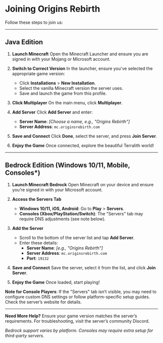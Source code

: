 # Joining Origins Rebirth

Follow these steps to join us:

---

## **Java Edition**

1. **Launch Minecraft**
   Open the Minecraft Launcher and ensure you are signed in with your Mojang or Microsoft account.

2. **Switch to Correct Version**
   In the launcher, ensure you've selected the appropriate game version:
   - Click **Installations** > **New Installation**.
   - Select the vanilla Minecraft version the server uses.
   - Save and launch the game from this profile.

3. **Click Multiplayer**
   On the main menu, click **Multiplayer**.

4. **Add Server**
   Click **Add Server** and enter:
   - **Server Name**: *[Choose a name, e.g., "Origins Rebirth"]*
   - **Server Address**: `mc.originsrebirth.com`

5. **Save and Connect**
   Click **Done**, select the server, and press **Join Server**.

6. **Enjoy the Game**
   Once connected, explore the beautiful Terralith world!

---

## **Bedrock Edition** (Windows 10/11, Mobile, Consoles*)

1. **Launch Minecraft Bedrock**
   Open Minecraft on your device and ensure you’re signed in with your Microsoft account.

2. **Access the Servers Tab**
   - **Windows 10/11, iOS, Android**: Go to **Play** > **Servers**.
   - **Consoles (Xbox/PlayStation/Switch)**: The "Servers" tab may require DNS adjustments (see note below).

3. **Add the Server**
   - Scroll to the bottom of the server list and tap **Add Server**.
   - Enter these details:
     - **Server Name**: *[e.g., "Origins Rebirth"]*
     - **Server Address**: `mc.originsrebirth.com`
     - **Port**: `19132`

4. **Save and Connect**
   Save the server, select it from the list, and click **Join Server**.

5. **Enjoy the Game**
   Once loaded, start playing!

**Note for Console Players**: If the "Servers" tab isn’t visible, you may need to configure custom DNS settings or follow platform-specific setup guides. Check the server’s website for details.

---

**Need More Help?**
Ensure your game version matches the server’s requirements. For troubleshooting, visit the server’s community Discord.

*Bedrock support varies by platform. Consoles may require extra setup for third-party servers.*
